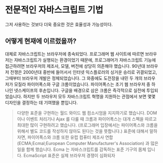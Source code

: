 # 전문적인 자바스크립트 기법

그저 사용하는 것보다 더욱 중요한 것은 효율성과 가능성이다. 

## 어떻게 현재에 이르렀을까?
대체로 자바스크립트는 브라우저에 종속되었다. 프로그래머 웹 사이트에 따르면 브라우저는 자바스크립트가 실행되는 환경이었기 때문에, 프로그래머가 자바스크립트 기능에 접근하려면 브라우저의 제조사, 모델, 버전에 상당히 의존해야 했습니다. 90년대 브라우저 전쟁은 2000년대 중반에 들어서서 인터넷 익스플로러의 싱거운 승리로 귀결되었고, 그때부터 브라우저 개발은 정체되었습니다. 그 와중에도 도전장을 내민 두 개의 브라우저가 모질라 파이어폭스와 구글 크롬이었습니다. 파이어폭스는 초기 웹 브라우저 중 하나인 넷스케이프의 후손입니다. 구글을 배경으로 삼은 크롬은 즉각적으로 실전에 투입되었습니다. 하지만 두 브라우저 모두 자바스크립트 혁명을 지원하는 관점에서 보면 몇몇 디자인을 결정하는 데 기여했을 뿐입니다. 
> 다양한 표준을 구현하는 월드 와이드 웹 컴소시엄을 지지하기로 했습니다. DOM 이나 이벤트 처리기나 Ajax 를 다룰 때 크롬과 파이어폭스는 대개 스펙을 따르고 최대한 많이 구현하려고 했습니다. (프로그래머 입장에서는 파이어폭스와 크롬을 위해서 별도 코드를 작성하지 않아도 된다는 것을 뜻합니다.) 
표준에 대해서 말하자면, 파이어폭스와 크롬 또한 유럽 컴퓨터 제조사 연합(ECMA;Ecmal;European Computer Manufacturer's Association) 과 많은 일을 함께 했습니다. Ecma 는 자바스크립트를 감독하는 표준 기구의 몸체 입니다. EcmaScript 표준은 실제 브라우저 경쟁이 심화되자 
> 
<!--stackedit_data:
eyJoaXN0b3J5IjpbMjA3MzQ2ODMxNCwtMTAyMjkyMjU0NywxMz
gyNDg1ODU1LDEyODg4NjI2NjUsLTE0ODkyNjE1MDQsLTEwMTU5
MzgyODgsMTUyODUwMzEzOF19
-->